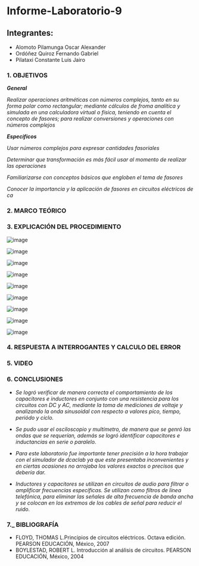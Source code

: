 # Informe-Laboratorio-9

## Integrantes:

  * Alomoto Pilamunga Oscar Alexander
  * Ordóñez Quiroz Fernando Gabriel
  * Pilataxi Constante Luis Jairo

### 1. OBJETIVOS

***General***

*Realizar operaciones aritméticas con números complejos, tanto en su forma polar como rectangular; mediante cálculos de froma analítica y simulada en 
una calculadora virtual o física, teniendo en cuenta el concepto de fasores; para realizar conversiones y operaciones con números complejos*

***Especificos*** 

*Usar números complejos para expresar cantidades fasoriales*

*Determinar que transformación es más fácil usar al momento de realizar las operaciones*

*Familiarizarse con conceptos básicos que engloben el tema de fasores*

*Conocer la importancia y la aplicación de fasores en circuitos eléctricos de ca*

### 2. MARCO TEÓRICO


### 3. EXPLICACIÓN DEL PROCEDIMIENTO

![image](https://user-images.githubusercontent.com/116705680/221159678-50b902e7-ac16-464f-b3ae-331ee709d0a0.png)

![image](https://user-images.githubusercontent.com/116705680/221159743-ad4e20f1-05dc-48d0-a42b-c319bbae4756.png)

![image](https://user-images.githubusercontent.com/116705680/221159768-41ec2eac-9d4f-443e-a518-a03ef2912b3d.png)

![image](https://user-images.githubusercontent.com/116705680/221159824-c85925a3-2554-4840-a51d-e7c581a83ed1.png)

![image](https://user-images.githubusercontent.com/116705680/221159876-61b7b56f-a0c4-4f4a-b875-91bc195ceb15.png)

![image](https://user-images.githubusercontent.com/116705680/221159906-a9998131-2d98-47ad-bf46-ef62e124f8f2.png)

![image](https://user-images.githubusercontent.com/116705680/221159948-ec0b102b-4704-4520-96af-2f43585ae44b.png)

![image](https://user-images.githubusercontent.com/116705680/221159986-b75ca46d-02db-4952-a304-aef7113631f0.png)

![image](https://user-images.githubusercontent.com/116705680/221164088-788c809f-4c85-4f93-9dfe-56b774d70b44.png)


### 4. RESPUESTA A INTERROGANTES Y CALCULO DEL ERROR


### 5. VIDEO



### 6. CONCLUSIONES

- *Se logró verificar de manera correcta el comportamiento de los capacitores e inductores en conjunto con una resistencia para los 
circuitos con DC y AC, mediante la toma de mediciones de voltaje y analizando la onda sinusoidal con respecto a valores pico, tiempo, periódo y ciclo.*

- *Se pudo usar el osciloscopio y multímetro, de manera que se genró las ondas que se requerían, además se logró identificar capacitores e 
inductancias en serie o paralelo.*

- *Para este laboratorio fue importante tener precisión a la hora trabajar con el simulador de dcaclab ya que este presentaba 
inconvenientes y en ciertas ocasiones no arrojaba los valores exactos o precisos que debería dar.*

- *Inductores y capacitores se utilizan en circuitos de audio para filtrar o amplificar frecuencias específicas. Se utilizan como 
filtros de línea telefónica, para eliminar las señales de alta frecuencia de banda ancha y se colocan en los extremos de los cables de señal para reducir el ruido.*

### 7._ BIBLIOGRAFÍA

- FLOYD, THOMAS L.Principios de circuitos eléctricos. Octava edición. PEARSON EDUCACIÓN, México, 2007
- BOYLESTAD, ROBERT L. Introducción al análisis de circuitos. PEARSON EDUCACIÓN, México, 2004
